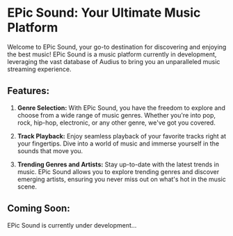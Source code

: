 # EPic Sound: Your Ultimate Music Platform

Welcome to EPic Sound, your go-to destination for discovering and enjoying the best music! EPic Sound is a music platform currently in development, leveraging the vast database of Audius to bring you an unparalleled music streaming experience.

## Features:

1. **Genre Selection:** With EPic Sound, you have the freedom to explore and choose from a wide range of music genres. Whether you're into pop, rock, hip-hop, electronic, or any other genre, we've got you covered.

2. **Track Playback:** Enjoy seamless playback of your favorite tracks right at your fingertips. Dive into a world of music and immerse yourself in the sounds that move you.

3. **Trending Genres and Artists:** Stay up-to-date with the latest trends in music. EPic Sound allows you to explore trending genres and discover emerging artists, ensuring you never miss out on what's hot in the music scene.

## Coming Soon:
EPic Sound is currently under development...
